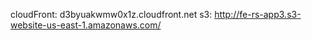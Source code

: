 cloudFront: d3byuakwmw0x1z.cloudfront.net
s3: http://fe-rs-app3.s3-website-us-east-1.amazonaws.com/
